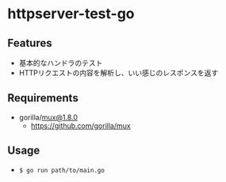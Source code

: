 # httpserver-test-go
## Features
- 基本的なハンドラのテスト
- HTTPリクエストの内容を解析し、いい感じのレスポンスを返す

## Requirements
- gorilla/mux@1.8.0
  - https://github.com/gorilla/mux

## Usage
- `$ go run path/to/main.go`